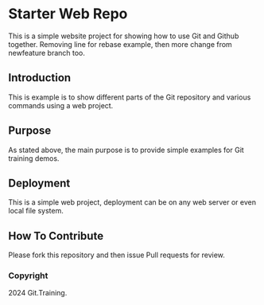 # Starter Web Repo

This is a simple website project for showing how to use Git and Github together. Removing line for rebase example, then more change from newfeature branch too.

## Introduction

This is example is to show different parts of the Git repository and various commands using a web project. 

## Purpose

As stated above, the main purpose is to provide simple examples for Git training demos. 

## Deployment 

This is a simple web project, deployment can be on any web server or even local file system. 

## How To Contribute

Please fork this repository and then issue Pull requests for review.

### Copyright

2024 Git.Training.
